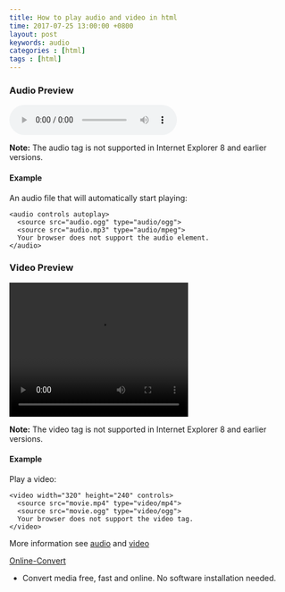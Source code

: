```yaml
---
title: How to play audio and video in html
time: 2017-07-25 13:00:00 +0800
layout: post
keywords: audio
categories : [html]
tags : [html]
---
```


### Audio Preview ###

<audio controls autoplay>
  <source src="{{site.baseurl}}/audio/My-Heart-Will-Go-On.ogg" type="audio/ogg">
  <source src="{{site.baseurl}}/audio/My-Heart-Will-Go-On.mp3" type="audio/mpeg">
Your browser does not support the audio element.
</audio>

<p><strong>Note:</strong> The audio tag is not supported in Internet Explorer 8 and earlier versions.</p>

#### Example ####

An audio file that will automatically start playing:

	<audio controls autoplay>
	  <source src="audio.ogg" type="audio/ogg">
	  <source src="audio.mp3" type="audio/mpeg">
	  Your browser does not support the audio element.
	</audio> 

### Video Preview ###

<video width="320" height="240" controls>
  <source src="{{site.baseurl}}/video/movie.mp4" type="video/mp4">
  <source src="{{site.baseurl}}/video/movie.ogg" type="video/ogg">
  Your browser does not support the video tag.
</video>

<strong>Note:</strong> The video tag is not supported in Internet Explorer 8 and earlier versions.

#### Example ####

Play a video:

	<video width="320" height="240" controls>
	  <source src="movie.mp4" type="video/mp4">
	  <source src="movie.ogg" type="video/ogg">
	  Your browser does not support the video tag.
	</video> 


More information see [audio][1] and [video][2]

[Online-Convert][2]
- Convert media free, fast and online.
No software installation needed.

  [1]: https://www.w3schools.com/tags/att_audio_autoplay.asp

  [2]: https://www.w3schools.com/tags/tag_video.asp
   
  [3]: http://www.online-convert.com/